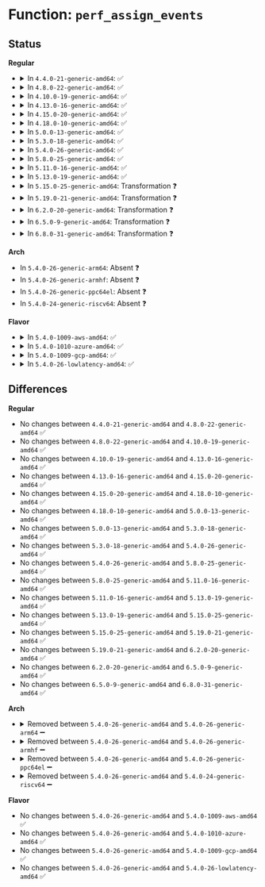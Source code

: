 # Function: <code>perf_assign_events</code>

## Status
<b>Regular</b>
<ul>
<li>
<details>
<summary>In <code>4.4.0-21-generic-amd64</code>: ✅</summary>

```c
int perf_assign_events(struct event_constraint * * constraints, int n, int wmin, int wmax, int gpmax, int * assign)
```

```json
{
  "name": "perf_assign_events",
  "collision_type": "Unique Global",
  "inline_type": "No",
  "funcs": [
    {
      "addr": 18446744071578865376,
      "name": "perf_assign_events",
      "external": true,
      "loc": "arch/x86/events/core.c:800",
      "file": "arch/x86/events/core.c",
      "inline": "seen, unknown",
      "caller_inline": [],
      "caller_func": [
        "arch/x86/events/core.c:x86_schedule_events",
        "arch/x86/events/intel/uncore.c:uncore_assign_events"
      ]
    }
  ],
  "symbols": [
    {
      "addr": 18446744071578865376,
      "name": "perf_assign_events",
      "section": ".text",
      "bind": "STB_GLOBAL",
      "size": 713
    }
  ]
}
```
</details>
</li>
<li>
<details>
<summary>In <code>4.8.0-22-generic-amd64</code>: ✅</summary>

```c
int perf_assign_events(struct event_constraint * * constraints, int n, int wmin, int wmax, int gpmax, int * assign)
```

```json
{
  "name": "perf_assign_events",
  "collision_type": "Unique Global",
  "inline_type": "No",
  "funcs": [
    {
      "addr": 18446744071578865952,
      "name": "perf_assign_events",
      "external": true,
      "loc": "arch/x86/events/core.c:827",
      "file": "arch/x86/events/core.c",
      "inline": "seen, unknown",
      "caller_inline": [],
      "caller_func": [
        "arch/x86/events/core.c:x86_schedule_events",
        "arch/x86/events/intel/uncore.c:uncore_assign_events"
      ]
    }
  ],
  "symbols": [
    {
      "addr": 18446744071578865952,
      "name": "perf_assign_events",
      "section": ".text",
      "bind": "STB_GLOBAL",
      "size": 703
    }
  ]
}
```
</details>
</li>
<li>
<details>
<summary>In <code>4.10.0-19-generic-amd64</code>: ✅</summary>

```c
int perf_assign_events(struct event_constraint * * constraints, int n, int wmin, int wmax, int gpmax, int * assign)
```

```json
{
  "name": "perf_assign_events",
  "collision_type": "Unique Global",
  "inline_type": "No",
  "funcs": [
    {
      "addr": 18446744071578865984,
      "name": "perf_assign_events",
      "external": true,
      "loc": "arch/x86/events/core.c:836",
      "file": "arch/x86/events/core.c",
      "inline": "seen, unknown",
      "caller_inline": [],
      "caller_func": [
        "arch/x86/events/core.c:x86_schedule_events",
        "arch/x86/events/intel/uncore.c:uncore_assign_events"
      ]
    }
  ],
  "symbols": [
    {
      "addr": 18446744071578865984,
      "name": "perf_assign_events",
      "section": ".text",
      "bind": "STB_GLOBAL",
      "size": 703
    }
  ]
}
```
</details>
</li>
<li>
<details>
<summary>In <code>4.13.0-16-generic-amd64</code>: ✅</summary>

```c
int perf_assign_events(struct event_constraint * * constraints, int n, int wmin, int wmax, int gpmax, int * assign)
```

```json
{
  "name": "perf_assign_events",
  "collision_type": "Unique Global",
  "inline_type": "No",
  "funcs": [
    {
      "addr": 18446744071578865584,
      "name": "perf_assign_events",
      "external": true,
      "loc": "arch/x86/events/core.c:837",
      "file": "arch/x86/events/core.c",
      "inline": "seen, unknown",
      "caller_inline": [],
      "caller_func": [
        "arch/x86/events/core.c:x86_schedule_events",
        "arch/x86/events/intel/uncore.c:uncore_assign_events",
        "arch/x86/events/intel/uncore.c:uncore_assign_events"
      ]
    }
  ],
  "symbols": [
    {
      "addr": 18446744071578865584,
      "name": "perf_assign_events",
      "section": ".text",
      "bind": "STB_GLOBAL",
      "size": 662
    }
  ]
}
```
</details>
</li>
<li>
<details>
<summary>In <code>4.15.0-20-generic-amd64</code>: ✅</summary>

```c
int perf_assign_events(struct event_constraint * * constraints, int n, int wmin, int wmax, int gpmax, int * assign)
```

```json
{
  "name": "perf_assign_events",
  "collision_type": "Unique Global",
  "inline_type": "No",
  "funcs": [
    {
      "addr": 18446744071578866272,
      "name": "perf_assign_events",
      "external": true,
      "loc": "arch/x86/events/core.c:843",
      "file": "arch/x86/events/core.c",
      "inline": "seen, unknown",
      "caller_inline": [],
      "caller_func": [
        "arch/x86/events/core.c:x86_schedule_events",
        "arch/x86/events/intel/uncore.c:uncore_assign_events",
        "arch/x86/events/intel/uncore.c:uncore_assign_events"
      ]
    }
  ],
  "symbols": [
    {
      "addr": 18446744071578866272,
      "name": "perf_assign_events",
      "section": ".text",
      "bind": "STB_GLOBAL",
      "size": 662
    }
  ]
}
```
</details>
</li>
<li>
<details>
<summary>In <code>4.18.0-10-generic-amd64</code>: ✅</summary>

```c
int perf_assign_events(struct event_constraint * * constraints, int n, int wmin, int wmax, int gpmax, int * assign)
```

```json
{
  "name": "perf_assign_events",
  "collision_type": "Unique Global",
  "inline_type": "No",
  "funcs": [
    {
      "addr": 18446744071578868240,
      "name": "perf_assign_events",
      "external": true,
      "loc": "arch/x86/events/core.c:849",
      "file": "arch/x86/events/core.c",
      "inline": "seen, unknown",
      "caller_inline": [],
      "caller_func": [
        "arch/x86/events/core.c:x86_schedule_events",
        "arch/x86/events/intel/uncore.c:uncore_assign_events",
        "arch/x86/events/intel/uncore.c:uncore_assign_events"
      ]
    }
  ],
  "symbols": [
    {
      "addr": 18446744071578868240,
      "name": "perf_assign_events",
      "section": ".text",
      "bind": "STB_GLOBAL",
      "size": 652
    }
  ]
}
```
</details>
</li>
<li>
<details>
<summary>In <code>5.0.0-13-generic-amd64</code>: ✅</summary>

```c
int perf_assign_events(struct event_constraint * * constraints, int n, int wmin, int wmax, int gpmax, int * assign)
```

```json
{
  "name": "perf_assign_events",
  "collision_type": "Unique Global",
  "inline_type": "No",
  "funcs": [
    {
      "addr": 18446744071578867984,
      "name": "perf_assign_events",
      "external": true,
      "loc": "arch/x86/events/core.c:829",
      "file": "arch/x86/events/core.c",
      "inline": "seen, unknown",
      "caller_inline": [],
      "caller_func": [
        "arch/x86/events/core.c:x86_schedule_events",
        "arch/x86/events/intel/uncore.c:uncore_assign_events",
        "arch/x86/events/intel/uncore.c:uncore_assign_events"
      ]
    }
  ],
  "symbols": [
    {
      "addr": 18446744071578867984,
      "name": "perf_assign_events",
      "section": ".text",
      "bind": "STB_GLOBAL",
      "size": 652
    }
  ]
}
```
</details>
</li>
<li>
<details>
<summary>In <code>5.3.0-18-generic-amd64</code>: ✅</summary>

```c
int perf_assign_events(struct event_constraint * * constraints, int n, int wmin, int wmax, int gpmax, int * assign)
```

```json
{
  "name": "perf_assign_events",
  "collision_type": "Unique Global",
  "inline_type": "No",
  "funcs": [
    {
      "addr": 18446744071578869600,
      "name": "perf_assign_events",
      "external": true,
      "loc": "arch/x86/events/core.c:848",
      "file": "arch/x86/events/core.c",
      "inline": "seen, unknown",
      "caller_inline": [],
      "caller_func": [
        "arch/x86/events/core.c:x86_schedule_events",
        "arch/x86/events/intel/uncore.c:uncore_assign_events"
      ]
    }
  ],
  "symbols": [
    {
      "addr": 18446744071578869600,
      "name": "perf_assign_events",
      "section": ".text",
      "bind": "STB_GLOBAL",
      "size": 643
    }
  ]
}
```
</details>
</li>
<li>
<details>
<summary>In <code>5.4.0-26-generic-amd64</code>: ✅</summary>

```c
int perf_assign_events(struct event_constraint * * constraints, int n, int wmin, int wmax, int gpmax, int * assign)
```

```json
{
  "name": "perf_assign_events",
  "collision_type": "Unique Global",
  "inline_type": "No",
  "funcs": [
    {
      "addr": 18446744071578869520,
      "name": "perf_assign_events",
      "external": true,
      "loc": "arch/x86/events/core.c:872",
      "file": "arch/x86/events/core.c",
      "inline": "seen, unknown",
      "caller_inline": [],
      "caller_func": [
        "arch/x86/events/core.c:x86_schedule_events",
        "arch/x86/events/intel/uncore.c:uncore_assign_events"
      ]
    }
  ],
  "symbols": [
    {
      "addr": 18446744071578869520,
      "name": "perf_assign_events",
      "section": ".text",
      "bind": "STB_GLOBAL",
      "size": 781
    }
  ]
}
```
</details>
</li>
<li>
<details>
<summary>In <code>5.8.0-25-generic-amd64</code>: ✅</summary>

```c
int perf_assign_events(struct event_constraint * * constraints, int n, int wmin, int wmax, int gpmax, int * assign)
```

```json
{
  "name": "perf_assign_events",
  "collision_type": "Unique Global",
  "inline_type": "No",
  "funcs": [
    {
      "addr": 18446744071578873408,
      "name": "perf_assign_events",
      "external": true,
      "loc": "arch/x86/events/core.c:873",
      "file": "arch/x86/events/core.c",
      "inline": "seen, unknown",
      "caller_inline": [],
      "caller_func": [
        "arch/x86/events/core.c:x86_schedule_events",
        "arch/x86/events/intel/uncore.c:uncore_assign_events"
      ]
    }
  ],
  "symbols": [
    {
      "addr": 18446744071578873408,
      "name": "perf_assign_events",
      "section": ".text",
      "bind": "STB_GLOBAL",
      "size": 767
    }
  ]
}
```
</details>
</li>
<li>
<details>
<summary>In <code>5.11.0-16-generic-amd64</code>: ✅</summary>

```c
int perf_assign_events(struct event_constraint * * constraints, int n, int wmin, int wmax, int gpmax, int * assign)
```

```json
{
  "name": "perf_assign_events",
  "collision_type": "Unique Global",
  "inline_type": "No",
  "funcs": [
    {
      "addr": 18446744071578868864,
      "name": "perf_assign_events",
      "external": true,
      "loc": "arch/x86/events/core.c:905",
      "file": "arch/x86/events/core.c",
      "inline": "seen, unknown",
      "caller_inline": [],
      "caller_func": [
        "arch/x86/events/core.c:x86_schedule_events",
        "arch/x86/events/intel/uncore.c:uncore_assign_events"
      ]
    }
  ],
  "symbols": [
    {
      "addr": 18446744071578868864,
      "name": "perf_assign_events",
      "section": ".text",
      "bind": "STB_GLOBAL",
      "size": 767
    }
  ]
}
```
</details>
</li>
<li>
<details>
<summary>In <code>5.13.0-19-generic-amd64</code>: ✅</summary>

```c
int perf_assign_events(struct event_constraint * * constraints, int n, int wmin, int wmax, int gpmax, int * assign)
```

```json
{
  "name": "perf_assign_events",
  "collision_type": "Unique Global",
  "inline_type": "No",
  "funcs": [
    {
      "addr": 18446744071578870368,
      "name": "perf_assign_events",
      "external": true,
      "loc": "arch/x86/events/core.c:954",
      "file": "arch/x86/events/core.c",
      "inline": "seen, unknown",
      "caller_inline": [],
      "caller_func": [
        "arch/x86/events/core.c:x86_schedule_events",
        "arch/x86/events/intel/uncore.c:uncore_assign_events"
      ]
    }
  ],
  "symbols": [
    {
      "addr": 18446744071578870368,
      "name": "perf_assign_events",
      "section": ".text",
      "bind": "STB_GLOBAL",
      "size": 435
    }
  ]
}
```
</details>
</li>
<li>
<details>
<summary>In <code>5.15.0-25-generic-amd64</code>: Transformation ❓</summary>

```c
int perf_assign_events(struct event_constraint * * constraints, int n, int wmin, int wmax, int gpmax, int * assign)
```

```json
{
  "name": "perf_assign_events",
  "collision_type": "Unique Global",
  "inline_type": "No",
  "funcs": [
    {
      "addr": 0,
      "name": "perf_assign_events",
      "external": true,
      "loc": "arch/x86/events/core.c:954",
      "file": "arch/x86/events/core.c",
      "inline": "seen, unknown",
      "caller_inline": [],
      "caller_func": [
        "arch/x86/events/core.c:x86_schedule_events",
        "arch/x86/events/intel/uncore.c:uncore_assign_events"
      ]
    }
  ],
  "symbols": [
    {
      "addr": 18446744071592038184,
      "name": "perf_assign_events.cold",
      "section": ".text",
      "bind": "STB_LOCAL",
      "size": 40
    },
    {
      "addr": 18446744071578872416,
      "name": "perf_assign_events",
      "section": ".text",
      "bind": "STB_GLOBAL",
      "size": 452
    }
  ]
}
```
</details>
</li>
<li>
<details>
<summary>In <code>5.19.0-21-generic-amd64</code>: Transformation ❓</summary>

```c
int perf_assign_events(struct event_constraint * * constraints, int n, int wmin, int wmax, int gpmax, int * assign)
```

```json
{
  "name": "perf_assign_events",
  "collision_type": "Unique Global",
  "inline_type": "No",
  "funcs": [
    {
      "addr": 0,
      "name": "perf_assign_events",
      "external": true,
      "loc": "arch/x86/events/core.c:956",
      "file": "arch/x86/events/core.c",
      "inline": "seen, unknown",
      "caller_inline": [],
      "caller_func": [
        "arch/x86/events/core.c:x86_schedule_events",
        "arch/x86/events/intel/uncore.c:uncore_assign_events",
        "arch/x86/events/intel/uncore.c:uncore_assign_events"
      ]
    }
  ],
  "symbols": [
    {
      "addr": 18446744071593804322,
      "name": "perf_assign_events.cold",
      "section": ".text",
      "bind": "STB_LOCAL",
      "size": 40
    },
    {
      "addr": 18446744071578869488,
      "name": "perf_assign_events",
      "section": ".text",
      "bind": "STB_GLOBAL",
      "size": 486
    }
  ]
}
```
</details>
</li>
<li>
<details>
<summary>In <code>6.2.0-20-generic-amd64</code>: Transformation ❓</summary>

```c
int perf_assign_events(struct event_constraint * * constraints, int n, int wmin, int wmax, int gpmax, int * assign)
```

```json
{
  "name": "perf_assign_events",
  "collision_type": "Unique Global",
  "inline_type": "No",
  "funcs": [
    {
      "addr": 0,
      "name": "perf_assign_events",
      "external": true,
      "loc": "arch/x86/events/core.c:960",
      "file": "arch/x86/events/core.c",
      "inline": "seen, unknown",
      "caller_inline": [],
      "caller_func": [
        "arch/x86/events/core.c:x86_schedule_events",
        "arch/x86/events/intel/uncore.c:uncore_assign_events",
        "arch/x86/events/intel/uncore.c:uncore_assign_events"
      ]
    }
  ],
  "symbols": [
    {
      "addr": 18446744071595950493,
      "name": "perf_assign_events.cold",
      "section": ".text",
      "bind": "STB_LOCAL",
      "size": 117
    },
    {
      "addr": 18446744071578874192,
      "name": "perf_assign_events",
      "section": ".text",
      "bind": "STB_GLOBAL",
      "size": 928
    }
  ]
}
```
</details>
</li>
<li>
<details>
<summary>In <code>6.5.0-9-generic-amd64</code>: Transformation ❓</summary>

```c
int perf_assign_events(struct event_constraint * * constraints, int n, int wmin, int wmax, int gpmax, int * assign)
```

```json
{
  "name": "perf_assign_events",
  "collision_type": "Unique Global",
  "inline_type": "No",
  "funcs": [
    {
      "addr": 0,
      "name": "perf_assign_events",
      "external": true,
      "loc": "arch/x86/events/core.c:960",
      "file": "arch/x86/events/core.c",
      "inline": "seen, unknown",
      "caller_inline": [],
      "caller_func": [
        "arch/x86/events/core.c:x86_schedule_events",
        "arch/x86/events/intel/uncore.c:uncore_assign_events",
        "arch/x86/events/intel/uncore.c:uncore_assign_events"
      ]
    }
  ],
  "symbols": [
    {
      "addr": 18446744071596467844,
      "name": "perf_assign_events.cold",
      "section": ".text",
      "bind": "STB_LOCAL",
      "size": 40
    },
    {
      "addr": 18446744071578872576,
      "name": "perf_assign_events",
      "section": ".text",
      "bind": "STB_GLOBAL",
      "size": 527
    }
  ]
}
```
</details>
</li>
<li>
<details>
<summary>In <code>6.8.0-31-generic-amd64</code>: Transformation ❓</summary>

```c
int perf_assign_events(struct event_constraint * * constraints, int n, int wmin, int wmax, int gpmax, int * assign)
```

```json
{
  "name": "perf_assign_events",
  "collision_type": "Unique Global",
  "inline_type": "No",
  "funcs": [
    {
      "addr": 0,
      "name": "perf_assign_events",
      "external": true,
      "loc": "arch/x86/events/core.c:958",
      "file": "arch/x86/events/core.c",
      "inline": "seen, unknown",
      "caller_inline": [],
      "caller_func": [
        "arch/x86/events/core.c:x86_schedule_events",
        "arch/x86/events/intel/uncore.c:uncore_assign_events",
        "arch/x86/events/intel/uncore.c:uncore_assign_events"
      ]
    }
  ],
  "symbols": [
    {
      "addr": 18446744071597362880,
      "name": "perf_assign_events.cold",
      "section": ".text",
      "bind": "STB_LOCAL",
      "size": 40
    },
    {
      "addr": 18446744071578894848,
      "name": "perf_assign_events",
      "section": ".text",
      "bind": "STB_GLOBAL",
      "size": 527
    }
  ]
}
```
</details>
</li>
</ul>
<b>Arch</b>
<ul>
<li>
In <code>5.4.0-26-generic-arm64</code>: Absent ❓
</li>
<li>
In <code>5.4.0-26-generic-armhf</code>: Absent ❓
</li>
<li>
In <code>5.4.0-26-generic-ppc64el</code>: Absent ❓
</li>
<li>
In <code>5.4.0-24-generic-riscv64</code>: Absent ❓
</li>
</ul>
<b>Flavor</b>
<ul>
<li>
<details>
<summary>In <code>5.4.0-1009-aws-amd64</code>: ✅</summary>

```c
int perf_assign_events(struct event_constraint * * constraints, int n, int wmin, int wmax, int gpmax, int * assign)
```

```json
{
  "name": "perf_assign_events",
  "collision_type": "Unique Global",
  "inline_type": "No",
  "funcs": [
    {
      "addr": 18446744071578869520,
      "name": "perf_assign_events",
      "external": true,
      "loc": "arch/x86/events/core.c:872",
      "file": "arch/x86/events/core.c",
      "inline": "seen, unknown",
      "caller_inline": [],
      "caller_func": [
        "arch/x86/events/core.c:x86_schedule_events",
        "arch/x86/events/intel/uncore.c:uncore_assign_events"
      ]
    }
  ],
  "symbols": [
    {
      "addr": 18446744071578869520,
      "name": "perf_assign_events",
      "section": ".text",
      "bind": "STB_GLOBAL",
      "size": 781
    }
  ]
}
```
</details>
</li>
<li>
<details>
<summary>In <code>5.4.0-1010-azure-amd64</code>: ✅</summary>

```c
int perf_assign_events(struct event_constraint * * constraints, int n, int wmin, int wmax, int gpmax, int * assign)
```

```json
{
  "name": "perf_assign_events",
  "collision_type": "Unique Global",
  "inline_type": "No",
  "funcs": [
    {
      "addr": 18446744071578863248,
      "name": "perf_assign_events",
      "external": true,
      "loc": "arch/x86/events/core.c:872",
      "file": "arch/x86/events/core.c",
      "inline": "seen, unknown",
      "caller_inline": [],
      "caller_func": [
        "arch/x86/events/core.c:x86_schedule_events",
        "arch/x86/events/intel/uncore.c:uncore_assign_events"
      ]
    }
  ],
  "symbols": [
    {
      "addr": 18446744071578863248,
      "name": "perf_assign_events",
      "section": ".text",
      "bind": "STB_GLOBAL",
      "size": 781
    }
  ]
}
```
</details>
</li>
<li>
<details>
<summary>In <code>5.4.0-1009-gcp-amd64</code>: ✅</summary>

```c
int perf_assign_events(struct event_constraint * * constraints, int n, int wmin, int wmax, int gpmax, int * assign)
```

```json
{
  "name": "perf_assign_events",
  "collision_type": "Unique Global",
  "inline_type": "No",
  "funcs": [
    {
      "addr": 18446744071578869456,
      "name": "perf_assign_events",
      "external": true,
      "loc": "arch/x86/events/core.c:872",
      "file": "arch/x86/events/core.c",
      "inline": "seen, unknown",
      "caller_inline": [],
      "caller_func": [
        "arch/x86/events/core.c:x86_schedule_events",
        "arch/x86/events/intel/uncore.c:uncore_assign_events"
      ]
    }
  ],
  "symbols": [
    {
      "addr": 18446744071578869456,
      "name": "perf_assign_events",
      "section": ".text",
      "bind": "STB_GLOBAL",
      "size": 781
    }
  ]
}
```
</details>
</li>
<li>
<details>
<summary>In <code>5.4.0-26-lowlatency-amd64</code>: ✅</summary>

```c
int perf_assign_events(struct event_constraint * * constraints, int n, int wmin, int wmax, int gpmax, int * assign)
```

```json
{
  "name": "perf_assign_events",
  "collision_type": "Unique Global",
  "inline_type": "No",
  "funcs": [
    {
      "addr": 18446744071578869808,
      "name": "perf_assign_events",
      "external": true,
      "loc": "arch/x86/events/core.c:872",
      "file": "arch/x86/events/core.c",
      "inline": "seen, unknown",
      "caller_inline": [],
      "caller_func": [
        "arch/x86/events/core.c:x86_schedule_events",
        "arch/x86/events/intel/uncore.c:uncore_assign_events"
      ]
    }
  ],
  "symbols": [
    {
      "addr": 18446744071578869808,
      "name": "perf_assign_events",
      "section": ".text",
      "bind": "STB_GLOBAL",
      "size": 781
    }
  ]
}
```
</details>
</li>
</ul>

## Differences
<b>Regular</b>
<ul>
<li>
No changes between <code>4.4.0-21-generic-amd64</code> and <code>4.8.0-22-generic-amd64</code> ✅
</li>
<li>
No changes between <code>4.8.0-22-generic-amd64</code> and <code>4.10.0-19-generic-amd64</code> ✅
</li>
<li>
No changes between <code>4.10.0-19-generic-amd64</code> and <code>4.13.0-16-generic-amd64</code> ✅
</li>
<li>
No changes between <code>4.13.0-16-generic-amd64</code> and <code>4.15.0-20-generic-amd64</code> ✅
</li>
<li>
No changes between <code>4.15.0-20-generic-amd64</code> and <code>4.18.0-10-generic-amd64</code> ✅
</li>
<li>
No changes between <code>4.18.0-10-generic-amd64</code> and <code>5.0.0-13-generic-amd64</code> ✅
</li>
<li>
No changes between <code>5.0.0-13-generic-amd64</code> and <code>5.3.0-18-generic-amd64</code> ✅
</li>
<li>
No changes between <code>5.3.0-18-generic-amd64</code> and <code>5.4.0-26-generic-amd64</code> ✅
</li>
<li>
No changes between <code>5.4.0-26-generic-amd64</code> and <code>5.8.0-25-generic-amd64</code> ✅
</li>
<li>
No changes between <code>5.8.0-25-generic-amd64</code> and <code>5.11.0-16-generic-amd64</code> ✅
</li>
<li>
No changes between <code>5.11.0-16-generic-amd64</code> and <code>5.13.0-19-generic-amd64</code> ✅
</li>
<li>
No changes between <code>5.13.0-19-generic-amd64</code> and <code>5.15.0-25-generic-amd64</code> ✅
</li>
<li>
No changes between <code>5.15.0-25-generic-amd64</code> and <code>5.19.0-21-generic-amd64</code> ✅
</li>
<li>
No changes between <code>5.19.0-21-generic-amd64</code> and <code>6.2.0-20-generic-amd64</code> ✅
</li>
<li>
No changes between <code>6.2.0-20-generic-amd64</code> and <code>6.5.0-9-generic-amd64</code> ✅
</li>
<li>
No changes between <code>6.5.0-9-generic-amd64</code> and <code>6.8.0-31-generic-amd64</code> ✅
</li>
</ul>
<b>Arch</b>
<ul>
<li>
<details>
<summary>Removed between <code>5.4.0-26-generic-amd64</code> and <code>5.4.0-26-generic-arm64</code> ➖</summary>

```c
int perf_assign_events(struct event_constraint * * constraints, int n, int wmin, int wmax, int gpmax, int * assign)
```
</details>
</li>
<li>
<details>
<summary>Removed between <code>5.4.0-26-generic-amd64</code> and <code>5.4.0-26-generic-armhf</code> ➖</summary>

```c
int perf_assign_events(struct event_constraint * * constraints, int n, int wmin, int wmax, int gpmax, int * assign)
```
</details>
</li>
<li>
<details>
<summary>Removed between <code>5.4.0-26-generic-amd64</code> and <code>5.4.0-26-generic-ppc64el</code> ➖</summary>

```c
int perf_assign_events(struct event_constraint * * constraints, int n, int wmin, int wmax, int gpmax, int * assign)
```
</details>
</li>
<li>
<details>
<summary>Removed between <code>5.4.0-26-generic-amd64</code> and <code>5.4.0-24-generic-riscv64</code> ➖</summary>

```c
int perf_assign_events(struct event_constraint * * constraints, int n, int wmin, int wmax, int gpmax, int * assign)
```
</details>
</li>
</ul>
<b>Flavor</b>
<ul>
<li>
No changes between <code>5.4.0-26-generic-amd64</code> and <code>5.4.0-1009-aws-amd64</code> ✅
</li>
<li>
No changes between <code>5.4.0-26-generic-amd64</code> and <code>5.4.0-1010-azure-amd64</code> ✅
</li>
<li>
No changes between <code>5.4.0-26-generic-amd64</code> and <code>5.4.0-1009-gcp-amd64</code> ✅
</li>
<li>
No changes between <code>5.4.0-26-generic-amd64</code> and <code>5.4.0-26-lowlatency-amd64</code> ✅
</li>
</ul>
